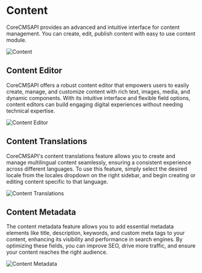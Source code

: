 # Content

CoreCMSAPI provides an advanced and intuitive interface for content management. You can create, edit, publish content with easy to use content module.

![Content](/screenshots/content.png)

## Content Editor

CoreCMSAPI offers a robust content editor that empowers users to easily create, manage, and customize content with rich text, images, media, and dynamic components. With its intuitive interface and flexible field options, content editors can build engaging digital experiences without needing technical expertise.

![Content Editor](/screenshots/content_editor.png)

## Content Translations

CoreCMSAPI's content translations feature allows you to create and manage multilingual content seamlessly, ensuring a consistent experience across different languages. To use this feature, simply select the desired locale from the locales dropdown on the right sidebar, and begin creating or editing content specific to that language.

![Content Translations](/screenshots/content_translations.png)

## Content Metadata

The content metadata feature allows you to add essential metadata elements like title, description, keywords, and custom meta tags to your content, enhancing its visibility and performance in search engines. By optimizing these fields, you can improve SEO, drive more traffic, and ensure your content reaches the right audience.

![Content Metadata](/screenshots/content_metadata.png)